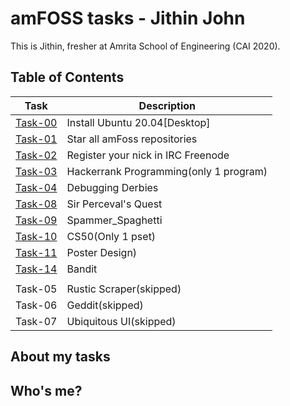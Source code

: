 # amFOSS tasks - Jithin John
This is Jithin, fresher at Amrita School of Engineering (CAI 2020). 

## Table of Contents


| Task | Description |
| --- | --- |
| <a href="https://github.com/jithintvm1/amfoss-tasks/tree/master/task-00">Task-00</a> | Install Ubuntu 20.04[Desktop] |
| <a href="https://github.com/jithintvm1/amfoss-tasks/tree/master/task-01">Task-01</a> | Star all amFoss repositories |
| <a href="https://github.com/jithintvm1/amfoss-tasks/tree/master/task-02">Task-02</a> | Register your nick in IRC Freenode |
| <a href="https://github.com/jithintvm1/amfoss-tasks/tree/master/task-03">Task-03</a> | Hackerrank Programming(only 1 program) |
| <a href="https://github.com/jithintvm1/amfoss-tasks/tree/master/task-04">Task-04</a> | Debugging Derbies  |
| <a href="https://github.com/jithintvm1/amfoss-tasks/tree/master/task-08">Task-08</a> | Sir Perceval's Quest  |
| <a href="https://github.com/jithintvm1/amfoss-tasks/tree/master/task-09">Task-09</a> | Spammer_Spaghetti |
| <a href="https://github.com/jithintvm1/amfoss-tasks/tree/master/task-10">Task-10</a> | CS50(Only 1 pset) |
| <a href="https://github.com/jithintvm1/amfoss-tasks/tree/master/task-11">Task-11 </a>| Poster Design) |
| <a href="https://github.com/jithintvm1/amfoss-tasks/tree/master/task-14">Task-14</a> | Bandit |
|  |  |
| Task-05</a> | Rustic Scraper(skipped) |
| Task-06</a>| Geddit(skipped)|
| Task-07</a>| Ubiquitous UI(skipped) |

## About my tasks



## Who's me?

